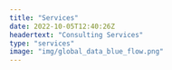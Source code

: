 ```yaml
---
title: "Services"
date: 2022-10-05T12:40:26Z
headertext: "Consulting Services"
type: "services"
image: "img/global_data_blue_flow.png"
---
```

